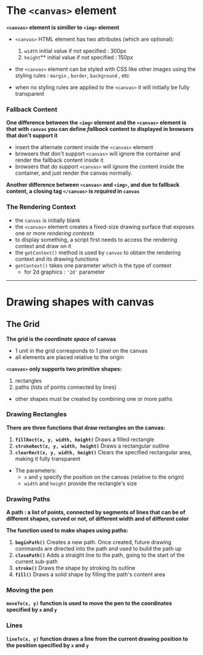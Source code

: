 # The `<canvas>` element

**`<canvas>` element is similler to `<img>` element**

- `<canvas>` HTML element has two attributes (which are optional): 
    1. `width`
       initial value if not specified : 300px
    2. `height`**
       initial value if not specified : 150px

- the `<canvas>` element can be styled with CSS like other images using the styling rules : `margin` , `border`, `background` , etc

- when no styling rules are applied to the `<canvas>` it will initially be fully transparent

### Fallback Content

**One difference between the `<img>` element and the `<canvas>` element is that with `canvas` you can define *fallback* content to displayed in browsers that don't support it**

- insert the alternate content inside the `<canvas>` element
- browsers that don't support `<canvas>` will ignore the container and render the fallback content inside it 
- browsers that do support `<canvas>` will ignore the content inside the container, and just render the canvas normally.

**Another difference between `<canvas>` and `<img>`, and due to fallback content, a closing tag `</canvas>` is _required_ in `canvas`**

### The Rendering Context

- the `canvas` is initially blank 
- the `<canvas>` element creates a fixed-size drawing surface that exposes one or more *_rendering contexts_*
- to display something, a script first needs to access the rendering context and draw on it
- the `getContext()` method is used by `canvas` to obtain the rendering context and its drawing functions
- `getContext()` takes one parameter which is the type of context
    - for 2d graphics : `'2d'` parameter

---------------------------------------------------------------

# Drawing shapes with canvas

## The Grid
**The grid is the _coordinate space_ of canvas**

- 1 unit in the grid corresponds to 1 pixel on the canvas
- all elements are placed relative to the origin

**`<canvas>` only supports two primitive shapes:**

1.  rectangles
2. paths (lists of points connected by lines)

- other shapes must be created by combining one or more paths

### Drawing Rectangles
**There are three functions that draw rectangles on the canvas:**

1. **`fillRect(x, y, width, height)`**
    Draws a filled rectangle
2. **`strokeRect(x, y, width, height)`**
    Draws a rectangular outline
3. **`clearRect(x, y, width, height)`**
    Clears the specified rectangular area, making it fully transparent

- The parameters: 
    - `x` and `y` 
      specify the position on the canvas (relative to the origin) 
    - `width` and `height` 
      provide the rectangle's size

### Drawing Paths
**A path :   a list of points, connected by segments of lines that can be of different shapes, curved or not, of different width and of different color**

**The function used to make shapes using paths:**

1. **`beginPath()`**
    Creates a new path. Once created, future drawing commands are directed into the path and used to build the path up
2. **`closePath()`**
    Adds a straight line to the path, going to the start of the current sub-path
3. **`stroke()`**
    Draws the shape by stroking its outline
4. **`fill()`**
    Draws a solid shape by filling the path's content area

### Moving the pen

**`moveTo(x, y)` function is used to move the pen to the coordinates specified by `x` and `y`**

### Lines
**`lineTo(x, y)` function draws a line from the current drawing position to the position specified by `x` and `y`**